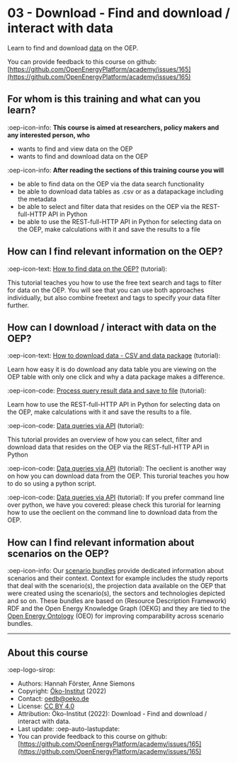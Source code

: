 # 03 - Download - Find and download / interact with data

Learn to find and download [data](https://openenergyplatform.org/dataedit/schemas) on the OEP.

You can provide feedback to this course on github: [https://github.com/OpenEnergyPlatform/academy/issues/165](https://github.com/OpenEnergyPlatform/academy/issues/165)

## For whom is this training and what can you learn?

:oep-icon-info: **This course is aimed at researchers, policy makers and any interested person, who**

- wants to find and view data on the OEP
- wants to find and download data on the OEP

:oep-icon-info: **After reading the sections of this training course you will**

- be able to find data on the OEP via the data search functionality
- be able to download data tables as .csv or as a datapackage including the metadata
- be able to select and filter data that resides on the OEP via the REST-full-HTTP API in Python
- be able to use the REST-full-HTTP API in Python for selecting data on the OEP, make calculations with it and save the results to a file

## How can I find relevant information on the OEP?

:oep-icon-text: [How to find data on the OEP?](../tutorials/99_other/find_data.md) (tutorial):

This tutorial teaches you how to use the free text search and tags to filter for data on the OEP. You will see that you can use both approaches individually, but also combine freetext and tags to specify your data filter further.

## How can I download / interact with data on the OEP?

:oep-icon-text: [How to download data - CSV and data package](../tutorials/99_other/download.md) (tutorial):

Learn how easy it is do download any data table you are viewing on the OEP table with only one click and why a data package makes a difference.

:oep-icon-code: [Process query result data and save to file](../tutorials/01_api/01_api_download.ipynb) (tutorial):

Learn how to use the REST-full-HTTP API in Python for selecting data on the OEP, make calculations
with it and save the results to a file.

:oep-icon-code: [Data queries via API](../tutorials/01_api/01_api_download.ipynb) (tutorial):

This tutorial provides an overview of how you can select, filter and download data that resides on the OEP via the REST-full-HTTP
API in Python

:oep-icon-code: [Data queries via API](../tutorials/01_api/01_client_python_download/) (tutorial):
The oeclient is another way on how you can download data from the OEP. This turorial teaches you how to do so using a python script. 

:oep-icon-code: [Data queries via API](../tutorials/01_api/03_client_cli_download/) (tutorial):
If you prefer command line over python, we have you covered: please check this turorial for learning how to use the oeclient on the command line to download data from the OEP.



## How can I find relevant information about scenarios on the OEP?

:oep-icon-info: Our [scenario bundles](https://openenergyplatform.org/scenario-bundles/main) provide dedicated information about scenarios and their context. Context for example includes the study reports that deal with the scenario(s), the projection data available on the OEP that were created using the scenario(s), the sectors and technologies depicted and so on. These bundles are based on (Resource Description Framework) RDF and the Open Energy Knowledge Graph (OEKG) and they are tied to the [Open Energy Ontology](https://openenergyplatform.org/ontology/) (OEO) for improving comparability across scenario bundles. 

---

## About this course

:oep-logo-sirop:

- Authors: Hannah Förster, Anne Siemons
- Copyright: [Öko-Institut](https://www.oeko.de) (2022)
- Contact: oedb@oeko.de
- License: [CC BY 4.0](https://creativecommons.org/licenses/by/4.0/deed.en)
- Attribution: Öko-Institut (2022): Download - Find and download / interact with data.
- Last update: :oep-auto-lastupdate:
- You can provide feedback to this course on github: [https://github.com/OpenEnergyPlatform/academy/issues/165](https://github.com/OpenEnergyPlatform/academy/issues/165)
